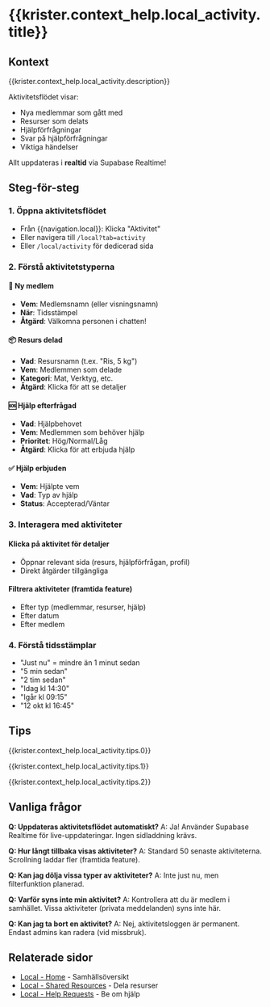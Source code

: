 # {{krister.context_help.local_activity.title}}

## Kontext

{{krister.context_help.local_activity.description}}

Aktivitetsflödet visar:
- Nya medlemmar som gått med
- Resurser som delats
- Hjälpförfrågningar
- Svar på hjälpförfrågningar
- Viktiga händelser

Allt uppdateras i **realtid** via Supabase Realtime!

## Steg-för-steg

### 1. Öppna aktivitetsflödet
- Från {{navigation.local}}: Klicka "Aktivitet"
- Eller navigera till `/local?tab=activity`
- Eller `/local/activity` för dedicerad sida

### 2. Förstå aktivitetstyperna

#### 👋 Ny medlem
- **Vem**: Medlemsnamn (eller visningsnamn)
- **När**: Tidsstämpel
- **Åtgärd**: Välkomna personen i chatten!

#### 📦 Resurs delad
- **Vad**: Resursnamn (t.ex. "Ris, 5 kg")
- **Vem**: Medlemmen som delade
- **Kategori**: Mat, Verktyg, etc.
- **Åtgärd**: Klicka för att se detaljer

#### 🆘 Hjälp efterfrågad
- **Vad**: Hjälpbehovet
- **Vem**: Medlemmen som behöver hjälp
- **Prioritet**: Hög/Normal/Låg
- **Åtgärd**: Klicka för att erbjuda hjälp

#### ✅ Hjälp erbjuden
- **Vem**: Hjälpte vem
- **Vad**: Typ av hjälp
- **Status**: Accepterad/Väntar

### 3. Interagera med aktiviteter

#### Klicka på aktivitet för detaljer
- Öppnar relevant sida (resurs, hjälpförfrågan, profil)
- Direkt åtgärder tillgängliga

#### Filtrera aktiviteter (framtida feature)
- Efter typ (medlemmar, resurser, hjälp)
- Efter datum
- Efter medlem

### 4. Förstå tidsstämplar
- "Just nu" = mindre än 1 minut sedan
- "5 min sedan"
- "2 tim sedan"
- "Idag kl 14:30"
- "Igår kl 09:15"
- "12 okt kl 16:45"

## Tips

{{krister.context_help.local_activity.tips.0}}

{{krister.context_help.local_activity.tips.1}}

{{krister.context_help.local_activity.tips.2}}

## Vanliga frågor

**Q: Uppdateras aktivitetsflödet automatiskt?**
A: Ja! Använder Supabase Realtime för live-uppdateringar. Ingen sidladdning krävs.

**Q: Hur långt tillbaka visas aktiviteter?**
A: Standard 50 senaste aktiviteterna. Scrollning laddar fler (framtida feature).

**Q: Kan jag dölja vissa typer av aktiviteter?**
A: Inte just nu, men filterfunktion planerad.

**Q: Varför syns inte min aktivitet?**
A: Kontrollera att du är medlem i samhället. Vissa aktiviteter (privata meddelanden) syns inte här.

**Q: Kan jag ta bort en aktivitet?**
A: Nej, aktivitetsloggen är permanent. Endast admins kan radera (vid missbruk).

## Relaterade sidor
- [Local - Home](/help/local/home.md) - Samhällsöversikt
- [Local - Shared Resources](/help/local/resources-shared.md) - Dela resurser
- [Local - Help Requests](/help/local/resources-help.md) - Be om hjälp
